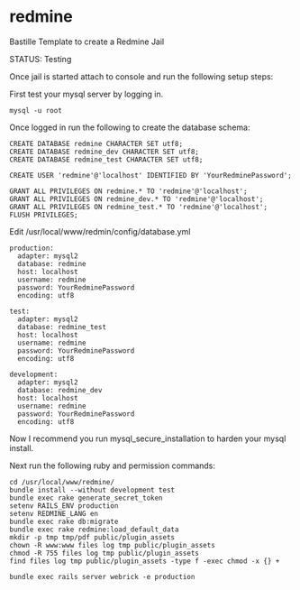 # redmine
Bastille Template to create a Redmine Jail

 STATUS: Testing

Once jail is started attach to console and run the following setup steps:

First test your mysql server by logging in.

	mysql -u root

Once logged in run the following to create the database schema:

	CREATE DATABASE redmine CHARACTER SET utf8;
	CREATE DATABASE redmine_dev CHARACTER SET utf8;
	CREATE DATABASE redmine_test CHARACTER SET utf8;

	CREATE USER 'redmine'@'localhost' IDENTIFIED BY 'YourRedminePassword';

	GRANT ALL PRIVILEGES ON redmine.* TO 'redmine'@'localhost';
	GRANT ALL PRIVILEGES ON redmine_dev.* TO 'redmine'@'localhost';
	GRANT ALL PRIVILEGES ON redmine_test.* TO 'redmine'@'localhost';
	FLUSH PRIVILEGES;

Edit /usr/local/www/redmin/config/database.yml


	production:
	  adapter: mysql2
	  database: redmine
	  host: localhost
	  username: redmine
	  password: YourRedminePassword
	  encoding: utf8

	test:
	  adapter: mysql2
	  database: redmine_test
	  host: localhost
	  username: redmine
	  password: YourRedminePassword
	  encoding: utf8

	development:
	  adapter: mysql2
	  database: redmine_dev
	  host: localhost
	  username: redmine
	  password: YourRedminePassword
	  encoding: utf8


Now I recommend you run mysql_secure_installation to harden your mysql install.


Next run the following ruby and permission commands:

	cd /usr/local/www/redmine/
	bundle install --without development test
	bundle exec rake generate_secret_token
	setenv RAILS_ENV production
	setenv REDMINE_LANG en
	bundle exec rake db:migrate
	bundle exec rake redmine:load_default_data
	mkdir -p tmp tmp/pdf public/plugin_assets
	chown -R www:www files log tmp public/plugin_assets
	chmod -R 755 files log tmp public/plugin_assets
	find files log tmp public/plugin_assets -type f -exec chmod -x {} +

	bundle exec rails server webrick -e production
